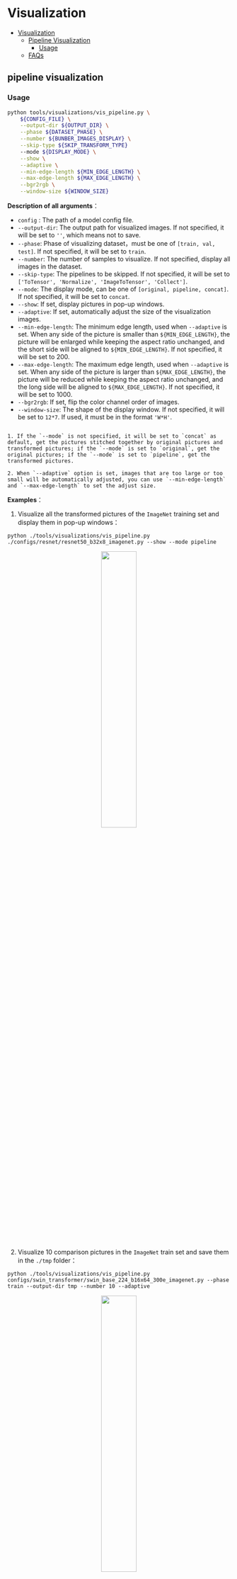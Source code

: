 # Visualization

<!-- TOC -->

- [Visualization](#visualization)
  - [Pipeline Visualization](#pipeline-visualization)
    - [Usage](#usage)
  - [FAQs](#faqs)

<!-- TOC -->
## pipeline visualization

### Usage

```bash
python tools/visualizations/vis_pipeline.py \
    ${CONFIG_FILE} \
    --output-dir ${OUTPUT_DIR} \
    --phase ${DATASET_PHASE} \
    --number ${BUNBER_IMAGES_DISPLAY} \
    --skip-type ${SKIP_TRANSFORM_TYPE}
    --mode ${DISPLAY_MODE} \
    --show \
    --adaptive \
    --min-edge-length ${MIN_EDGE_LENGTH} \
    --max-edge-length ${MAX_EDGE_LENGTH} \
    --bgr2rgb \
    --window-size ${WINDOW_SIZE}
```

**Description of all arguments**：

- `config` : The path of a model config file.
- `--output-dir`: The output path for visualized images. If not specified, it will be set to `''`, which means not to save.
- `--phase`: Phase of visualizing dataset，must be one of `[train, val, test]`. If not specified, it will be set to `train`.
- `--number`: The number of samples to visualize. If not specified, display all images in the dataset.
- `--skip-type`: The pipelines to be skipped. If not specified, it will be set to `['ToTensor', 'Normalize', 'ImageToTensor', 'Collect']`.
- `--mode`: The display mode, can be one of `[original, pipeline, concat]`. If not specified, it will be set to `concat`.
- `--show`: If set, display pictures in pop-up windows.
- `--adaptive`: If set, automatically adjust the size of the visualization images.
- `--min-edge-length`: The minimum edge length, used when `--adaptive` is set. When any side of the picture is smaller than `${MIN_EDGE_LENGTH}`, the picture will be enlarged while keeping the aspect ratio unchanged, and the short side will be aligned to `${MIN_EDGE_LENGTH}`. If not specified, it will be set to 200.
- `--max-edge-length`: The maximum edge length, used when `--adaptive` is set. When any side of the picture is larger than `${MAX_EDGE_LENGTH}`, the picture will be reduced while keeping the aspect ratio unchanged, and the long side will be aligned to `${MAX_EDGE_LENGTH}`. If not specified, it will be set to 1000.
- `--bgr2rgb`: If set, flip the color channel order of images.
- `--window-size`: The shape of the display window. If not specified, it will be set to `12*7`. If used, it must be in the format `'W*H'`.

```{note}

1. If the `--mode` is not specified, it will be set to `concat` as default, get the pictures stitched together by original pictures and transformed pictures; if the `--mode` is set to `original`, get the original pictures; if the `--mode` is set to `pipeline`, get the transformed pictures.

2. When `--adaptive` option is set, images that are too large or too small will be automatically adjusted, you can use `--min-edge-length` and `--max-edge-length` to set the adjust size.
```

**Examples**：

1. Visualize all the transformed pictures of the `ImageNet` training set and display them in pop-up windows：

```shell
python ./tools/visualizations/vis_pipeline.py ./configs/resnet/resnet50_b32x8_imagenet.py --show --mode pipeline
```

<div align=center><img src="../_static/image/pipeline.JPEG" style=" width: auto; height: 40%; "></div>

2. Visualize 10 comparison pictures in the `ImageNet` train set and save them in the `./tmp` folder：

```shell
python ./tools/visualizations/vis_pipeline.py configs/swin_transformer/swin_base_224_b16x64_300e_imagenet.py --phase train --output-dir tmp --number 10 --adaptive
```

<div align=center><img src="../_static/image/concat.JPEG" style=" width: auto; height: 40%; "></div>

3. Visualize 100 original pictures in the `CIFAR100` validation set, then display and save them in the `./tmp` folder：

```shell
python ./tools/visualizations/vis_pipeline.py configs/resnet/resnet50_b16x8_cifar100.py --phase val --output-dir tmp --mode original --number 100  --show --adaptive --bgr2rgb
```

<div align=center><img src="../_static/image/original.JPEG" style=" width: auto; height: 40%; "></div>

## lr schedule visualization

### Usage

```bash
python tools/visualizations/vis_lr.py \
    ${CONFIG_FILE} \
    --work-dir ${WORK_DIR} \
    --title ${TITLE} \
    --style ${STYLE} \
    --window-size ${WINDOW_SIZE}
    --cfg-options
```

**Description of all arguments**：

- `config` :  The path of a model config file.
- `title` : Title of figure.
- `style` : Style of plt.
- `--window-size`: The shape of the display window. If not specified, it will be set to `12*7`. If used, it must be in the format `'W*H'`.
- `cfg-options` : Modifications to the configuration file,refer to [DOC](https://mmclassification.readthedocs.io/en/latest/)。

```{note}

After running the tool, {timestamp}.log, {timestamp}.log.josn and {timestamp}.png are generated under $WORK_DIR/{config_basename}, which are the saved learning rate log, learning rate structured data and learning rate curve.
```

**Examples**：

```bash

python tools/visualizations/vis_lr.py configs/resnet/resnet50_b16x8_cifar100.py
```

## FAQs

- None
